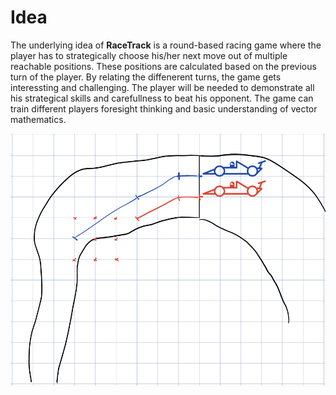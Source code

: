 # Idea

The underlying idea of **RaceTrack** is a round-based racing game where the player has to strategically choose his/her next move out of multiple reachable positions. These positions are calculated based on the previous turn of the player. By relating the diffenerent turns, the game gets interessting and challenging. The player will be needed to demonstrate all his strategical skills and carefullness to beat his opponent. The game can train different players foresight thinking and basic understanding of vector mathematics.


![A turn in the Game RaceTrack (Mock-up)](../../asset/race_draft.png)

